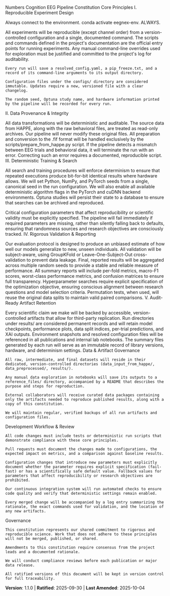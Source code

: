 <!--
Sync Impact Report
- Version change: n/a -> 1.0.0
- Modified principles: initial publication (all principles new)
- Added sections: Data & Artifact Governance; Development Workflow & Review
- Removed sections: none
- Templates:
  [updated] .specify/templates/plan-template.md - version reference aligned
  [reviewed] .specify/templates/spec-template.md - no changes required
  [reviewed] .specify/templates/tasks-template.md - no changes required
- Follow-up TODOs: none
-->
Numbers Cognition EEG Pipeline Constitution
Core Principles
I. Reproducible Experiment Design

Always connect to the environment. conda activate eegnex-env. ALWAYS.

All experiments will be reproducible (except channel order) from a version-controlled configuration and a single, documented command. The scripts and commands defined in the project's documentation are the official entry points for running experiments. Any manual command-line overrides used for exploration must be justified and committed to the project's log for auditability.

    Every run will save a resolved_config.yaml, a pip_freeze.txt, and a record of its command-line arguments to its output directory.

    Configuration files under the configs/ directory are considered immutable. Updates require a new, versioned file with a clear changelog.

    The random seed, Optuna study name, and hardware information printed by the pipeline will be recorded for every run.

II. Data Provenance & Integrity

All data transformations will be deterministic and auditable. The source data from HAPPE, along with the raw behavioral files, are treated as read-only archives. Our pipeline will never modify these original files. All preparation and conversion to the .fif format will be handled exclusively by the scripts/prepare_from_happe.py script. If the pipeline detects a mismatch between EEG trials and behavioral data, it will terminate the run with an error. Correcting such an error requires a documented, reproducible script.
III. Deterministic Training & Search

All search and training procedures will enforce determinism to ensure that repeated executions produce bit-for-bit identical results where hardware allows. We will set Python, NumPy, and PyTorch seeds from a single, canonical seed in the run configuration. We will also enable all available deterministic algorithm flags in the PyTorch and cuDNN backend environments. Optuna studies will persist their state to a database to ensure that searches can be archived and reproduced.

Critical configuration parameters that affect reproducibility or scientific validity must be explicitly specified. The pipeline will fail immediately if required parameters are missing, rather than silently falling back to defaults, ensuring that randomness sources and research objectives are consciously tracked.
IV. Rigorous Validation & Reporting

Our evaluation protocol is designed to produce an unbiased estimate of how well our models generalize to new, unseen individuals. All validation will be subject-aware, using GroupKFold or Leave-One-Subject-Out cross-validation to prevent data leakage. Final, reported results will be aggregated across multiple random seeds to provide a stable and reliable measure of performance. All summary reports will include per-fold metrics, macro-F1 scores, worst-class performance metrics, and confusion matrices to ensure full transparency. Hyperparameter searches require explicit specification of the optimization objective, ensuring conscious alignment between research questions and model selection criteria. Permutation tests, when used, will reuse the original data splits to maintain valid paired comparisons.
V. Audit-Ready Artifact Retention

Every scientific claim we make will be backed by accessible, version-controlled artifacts that allow for third-party replication. Run directories under results/ are considered permanent records and will retain model checkpoints, performance plots, data split indices, per-trial predictions, and XAI outputs. Environment snapshots and resolved configuration files will be referenced in all publications and internal lab notebooks. The summary files generated by each run will serve as an immutable record of library versions, hardware, and determinism settings.
Data & Artifact Governance

    All raw, intermediate, and final datasets will reside in their dedicated, version-controlled directories (data_input_from_happe/, data_preprocessed/, results/).

    Any manual data exploration in notebooks will save its outputs to a reference_files/ directory, accompanied by a README that describes the purpose and steps for reproduction.

    External collaborators will receive curated data packages containing only the artifacts needed to reproduce published results, along with a copy of this constitution.

    We will maintain regular, verified backups of all run artifacts and configuration files.

Development Workflow & Review

    All code changes must include tests or deterministic run scripts that demonstrate compliance with these core principles.

    Pull requests must document the changes made to configurations, the expected impact on metrics, and a comparison against baseline results.

    Configuration changes that introduce new parameters must explicitly document whether the parameter requires explicit specification (fail-fast) or has a scientifically safe default value. Fallback values for parameters that affect reproducibility or research objectives are prohibited.

    Our continuous integration system will run automated checks to ensure code quality and verify that deterministic settings remain enabled.

    Every merged change will be accompanied by a log entry summarizing the rationale, the exact commands used for validation, and the location of any new artifacts.

Governance

    This constitution represents our shared commitment to rigorous and reproducible science. Work that does not adhere to these principles will not be merged, published, or shared.

    Amendments to this constitution require consensus from the project leads and a documented rationale.

    We will conduct compliance reviews before each publication or major data release.

    All ratified versions of this document will be kept in version control for full traceability.

**Version**: 1.1.0 | **Ratified**: 2025-09-30 | **Last Amended**: 2025-10-04




